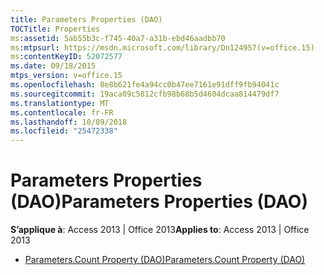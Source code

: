 ```yaml
---
title: Parameters Properties (DAO)
TOCTitle: Properties
ms:assetid: 5ab55b3c-f745-40a7-a31b-ebd46aadbb70
ms:mtpsurl: https://msdn.microsoft.com/library/Dn124957(v=office.15)
ms:contentKeyID: 52072577
ms.date: 09/18/2015
mtps_version: v=office.15
ms.openlocfilehash: 8e8b621fe4a94cc0b47ee7161e91dff9fb94041c
ms.sourcegitcommit: 19aca09c5812cfb98b68b5d4604dcaa814479df7
ms.translationtype: MT
ms.contentlocale: fr-FR
ms.lasthandoff: 10/09/2018
ms.locfileid: "25472338"
---
```

# <a name="parameters-properties-dao"></a><span data-ttu-id="223fd-102">Parameters Properties (DAO)</span><span class="sxs-lookup"><span data-stu-id="223fd-102">Parameters Properties (DAO)</span></span>


<span data-ttu-id="223fd-103">**S’applique à**: Access 2013 | Office 2013</span><span class="sxs-lookup"><span data-stu-id="223fd-103">**Applies to**: Access 2013 | Office 2013</span></span>



  - [<span data-ttu-id="223fd-104">Parameters.Count Property (DAO)</span><span class="sxs-lookup"><span data-stu-id="223fd-104">Parameters.Count Property (DAO)</span></span>](parameters-count-property-dao.md)

